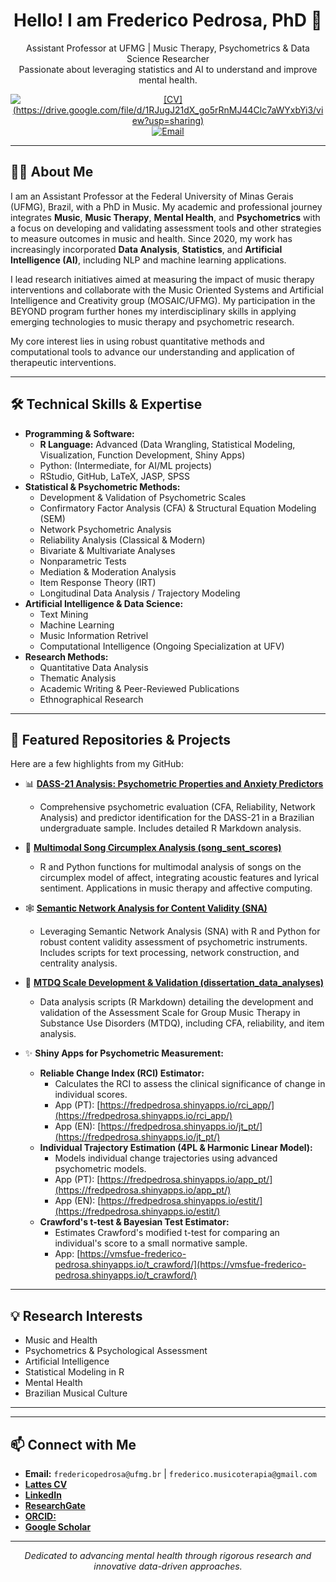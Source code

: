 <div align="center">
  <h1>Hello! I am Frederico Pedrosa, PhD 👋</h1>
  <p>
    Assistant Professor at UFMG | Music Therapy, Psychometrics & Data Science Researcher <br/>
    Passionate about leveraging statistics and AI to understand and improve mental health.
  </p>
  <p>
    <a href="https://drive.google.com/file/d/1RJugJ21dX_go5rRnMJ44Clc7aWYxbYi3/view?usp=sharing" target="_blank"><img src="https://img.shields.io/badge/CV-View-blue?style=for-the-badge&logo=read-the-docs" alt="[CV](https://drive.google.com/file/d/1RJugJ21dX_go5rRnMJ44Clc7aWYxbYi3/view?usp=sharing)"/></a>
    <a href="mailto:frederico.musicoterapia@gmail.com"><img src="https://img.shields.io/badge/Email-Contact_Me-darkblue?style=for-the-badge&logo=gmail" alt="Email"/></a>
    <!-- Adicione outros links/badges relevantes aqui, como LinkedIn, ResearchGate, ORCID -->
  </p>
</div>

---

## 🎸🔬 About Me

I am an Assistant Professor at the Federal University of Minas Gerais (UFMG), Brazil, with a PhD in Music. My academic and professional journey integrates **Music**, **Music Therapy**, **Mental Health**, and **Psychometrics** with a focus on developing and validating assessment tools and other strategies to measure outcomes in music and health. Since 2020, my work has increasingly incorporated **Data Analysis**, **Statistics**, and **Artificial Intelligence (AI)**, including NLP and machine learning applications.

I lead research initiatives aimed at measuring the impact of music therapy interventions and collaborate with the Music Oriented Systems and Artificial Intelligence and Creativity group (MOSAIC/UFMG). My participation in the BEYOND program further hones my interdisciplinary skills in applying emerging technologies to music therapy and psychometric research.

My core interest lies in using robust quantitative methods and computational tools to advance our understanding and application of therapeutic interventions.

---

## 🛠️ Technical Skills & Expertise

*   **Programming & Software:**
    *   **R Language:** Advanced (Data Wrangling, Statistical Modeling, Visualization, Function Development, Shiny Apps)
    *   Python: (Intermediate, for AI/ML projects)
    *   RStudio, GitHub, LaTeX, JASP, SPSS
*   **Statistical & Psychometric Methods:**
    *   Development & Validation of Psychometric Scales
    *   Confirmatory Factor Analysis (CFA) & Structural Equation Modeling (SEM)
    *   Network Psychometric Analysis
    *   Reliability Analysis (Classical & Modern)
    *   Bivariate & Multivariate Analyses
    *   Nonparametric Tests
    *   Mediation & Moderation Analysis
    *   Item Response Theory (IRT) 
    *   Longitudinal Data Analysis / Trajectory Modeling
*   **Artificial Intelligence & Data Science:**
    *   Text Mining
    *   Machine Learning
    *   Music Information Retrivel
    *   Computational Intelligence (Ongoing Specialization at UFV)
*   **Research Methods:**
    *   Quantitative Data Analysis
    *   Thematic Analysis
    *   Academic Writing & Peer-Reviewed Publications
    *   Ethnographical Research

---

## 🚀 Featured Repositories & Projects

Here are a few highlights from my GitHub:

*   📊 **[DASS-21 Analysis: Psychometric Properties and Anxiety Predictors](https://github.com/FredPedrosa/DASS_analyses)** <!-- Substitua pelo link real se for diferente -->
    *   Comprehensive psychometric evaluation (CFA, Reliability, Network Analysis) and predictor identification for the DASS-21 in a Brazilian undergraduate sample. Includes detailed R Markdown analysis.

*   🎵 **[Multimodal Song Circumplex Analysis (song_sent_scores)](https://github.com/FredPedrosa/song_sent_scores)**
    *   R and Python functions for multimodal analysis of songs on the circumplex model of affect, integrating acoustic features and lyrical sentiment. Applications in music therapy and affective computing.

*   🕸️ **[Semantic Network Analysis for Content Validity (SNA)](https://github.com/FredPedrosa/SNA)**
    *   Leveraging Semantic Network Analysis (SNA) with R and Python for robust content validity assessment of psychometric instruments. Includes scripts for text processing, network construction, and centrality analysis.

*   📄 **[MTDQ Scale Development & Validation (dissertation_data_analyses)](https://github.com/FredPedrosa/dissertation_data_analyses)**
    *   Data analysis scripts (R Markdown) detailing the development and validation of the Assessment Scale for Group Music Therapy in Substance Use Disorders (MTDQ), including CFA, reliability, and item analysis.

*   ✨ **Shiny Apps for Psychometric Measurement:**
    *   **Reliable Change Index (RCI) Estimator:**
        *   Calculates the RCI to assess the clinical significance of change in individual scores.
        *   App (PT): [https://fredpedrosa.shinyapps.io/rci_app/](https://fredpedrosa.shinyapps.io/rci_app/)
        *   App (EN): [https://fredpedrosa.shinyapps.io/jt_pt/](https://fredpedrosa.shinyapps.io/jt_pt/)
    *   **Individual Trajectory Estimation (4PL & Harmonic Linear Model):**
        *   Models individual change trajectories using advanced psychometric models.
        *   App (PT): [https://fredpedrosa.shinyapps.io/app_pt/](https://fredpedrosa.shinyapps.io/app_pt/)
        *   App (EN): [https://fredpedrosa.shinyapps.io/estit/](https://fredpedrosa.shinyapps.io/estit/)
    *   **Crawford's t-test & Bayesian Test Estimator:**
        *   Estimates Crawford's modified t-test for comparing an individual's score to a small normative sample.
        *   App: [https://vmsfue-frederico-pedrosa.shinyapps.io/t_crawford/](https://vmsfue-frederico-pedrosa.shinyapps.io/t_crawford/)


---

## 💡 Research Interests

*   Music and Health
*   Psychometrics & Psychological Assessment
*   Artificial Intelligence 
*   Statistical Modeling in R
*   Mental Health 
*   Brazilian Musical Culture

---
<!-- Opcional: GitHub Stats -->
<!--
<p align="center">
  <img src="https://github-readme-stats.vercel.app/api?username=FredPedrosa&show_icons=true&theme=dracula&hide_border=true&count_private=true" alt="FredPedrosa's GitHub Stats" />
  <img src="https://github-readme-stats.vercel.app/api/top-langs/?username=FredPedrosa&layout=compact&theme=dracula&hide_border=true" alt="Top Languages" />
</p>
-->
---

## 📫 Connect with Me

*   **Email:** `fredericopedrosa@ufmg.br` | `frederico.musicoterapia@gmail.com`
*   [**Lattes CV**](http://lattes.cnpq.br/9227138663195042)
*   [**LinkedIn**](https://www.linkedin.com/in/frederico-pedrosa-77997245/)
*   [**ResearchGate**](https://www.researchgate.net/profile/Frederico-Pedrosa)
*   [**ORCID:**](https://orcid.org/0000-0002-0682-0734)
*   [**Google Scholar**](https://scholar.google.com.br/citations?hl=pt-BR&user=NDIfDcAAAAAJ)

---

<p align="center">
  <em>Dedicated to advancing mental health through rigorous research and innovative data-driven approaches.</em>
</p>
